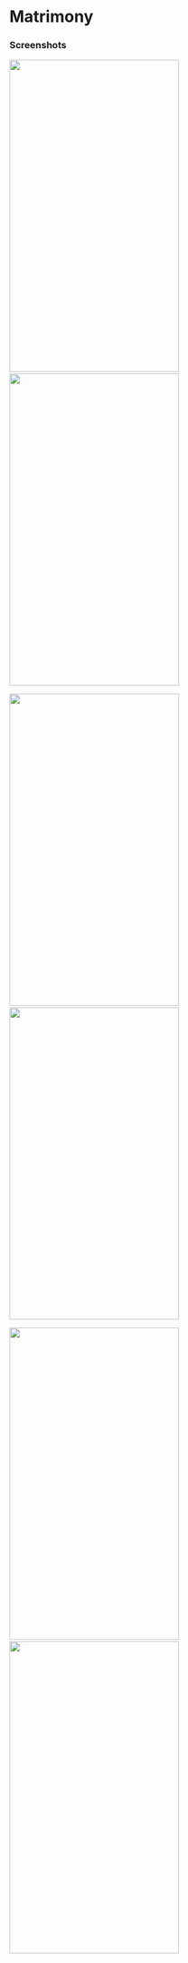 # Matrimony
<h3>Screenshots</h3>
<p>
  <img src="https://github.com/vinodkamble444/Matrimony/blob/master/screenshots/Feeds.png" width="300" height="550"/>
  &nbsp;&nbsp;&nbsp;&nbsp;&nbsp;&nbsp;&nbsp;&nbsp;
  &nbsp;&nbsp;&nbsp;&nbsp;&nbsp;&nbsp;&nbsp;&nbsp;
  <img src="https://github.com/vinodkamble444/Matrimony/blob/master/screenshots/Feeds_1.png" width="300" height="550"/>
</p>
<p>
  <img src="https://github.com/vinodkamble444/Matrimony/blob/master/screenshots/Profiles.png" width="300" height="550"/>
   &nbsp;&nbsp;&nbsp;&nbsp;&nbsp;&nbsp;&nbsp;&nbsp;
  &nbsp;&nbsp;&nbsp;&nbsp;&nbsp;&nbsp;&nbsp;&nbsp;
  <img src="https://github.com/vinodkamble444/Matrimony/blob/master/screenshots/Home.png" width="300" height="550"/>
</p>
<p>
  <img src="https://github.com/vinodkamble444/Matrimony/blob/master/screenshots/Photos.png" width="300" height="550"/>
   &nbsp;&nbsp;&nbsp;&nbsp;&nbsp;&nbsp;&nbsp;&nbsp;
  &nbsp;&nbsp;&nbsp;&nbsp;&nbsp;&nbsp;&nbsp;&nbsp;
  <img src="https://github.com/vinodkamble444/Matrimony/blob/master/screenshots/Activities.png" width="300" height="550"/>
</p>
